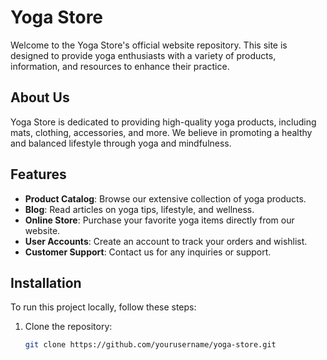 # Yoga Store

Welcome to the Yoga Store's official website repository. This site is designed to provide yoga enthusiasts with a variety of products, information, and resources to enhance their practice.

## About Us

Yoga Store is dedicated to providing high-quality yoga products, including mats, clothing, accessories, and more. We believe in promoting a healthy and balanced lifestyle through yoga and mindfulness.

## Features

- **Product Catalog**: Browse our extensive collection of yoga products.
- **Blog**: Read articles on yoga tips, lifestyle, and wellness.
- **Online Store**: Purchase your favorite yoga items directly from our website.
- **User Accounts**: Create an account to track your orders and wishlist.
- **Customer Support**: Contact us for any inquiries or support.

## Installation

To run this project locally, follow these steps:

1. Clone the repository:
   ```bash
   git clone https://github.com/yourusername/yoga-store.git
